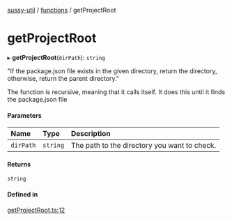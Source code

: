 [sussy-util](../README.md) / [functions](./README.md) / getProjectRoot

# getProjectRoot

▸ **getProjectRoot**(`dirPath`): `string`

"If the package.json file exists in the given directory, return the directory, otherwise, return the
parent directory."

The function is recursive, meaning that it calls itself. It does this until it finds the
package.json file

#### Parameters

| Name | Type | Description |
| :------ | :------ | :------ |
| `dirPath` | `string` | The path to the directory you want to check. |

#### Returns

`string`

#### Defined in

[getProjectRoot.ts:12](https://github.com/roteKlaue/SussyUtilMadeByMe/blob/10106df/src/Functions/getProjectRoot.ts#L12)